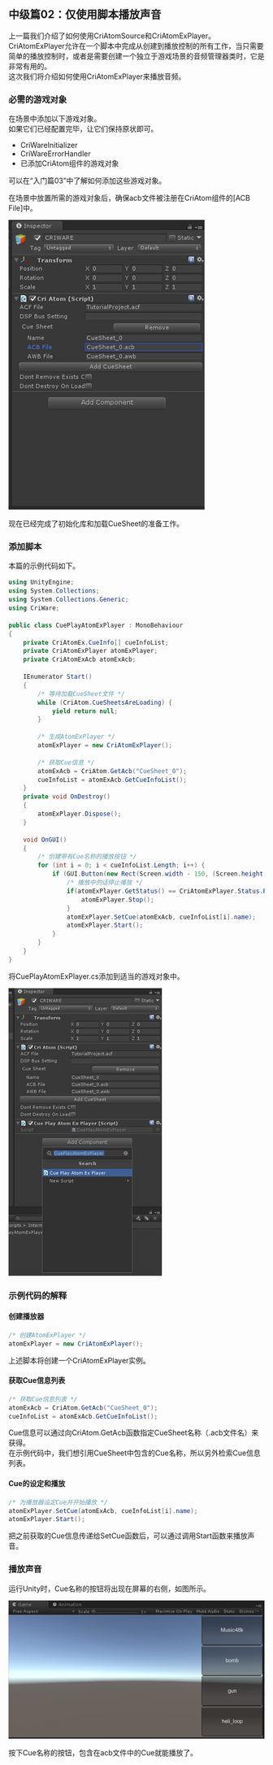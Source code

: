 ## 中级篇02：仅使用脚本播放声音
上一篇我们介绍了如何使用CriAtomSource和CriAtomExPlayer。<br/>
CriAtomExPlayer允许在一个脚本中完成从创建到播放控制的所有工作，当只需要简单的播放控制时，或者是需要创建一个独立于游戏场景的音频管理器类时，它是非常有用的。<br/>
这次我们将介绍如何使用CriAtomExPlayer来播放音频。

### 必需的游戏对象
在场景中添加以下游戏对象。<br/>
如果它们已经配置完毕，让它们保持原状即可。
* CriWareInitializer
* CriWareErrorHandler
* 已添加CriAtom组件的游戏对象

可以在“入门篇03”中了解如何添加这些游戏对象。

在场景中放置所需的游戏对象后，确保acb文件被注册在CriAtom组件的[ACB File]中。

![](images/unity_tyukyu_02_01.png)

现在已经完成了初始化库和加载CueSheet的准备工作。

### 添加脚本
本篇的示例代码如下。

```csharp
using UnityEngine;
using System.Collections;
using System.Collections.Generic;
using CriWare;

public class CuePlayAtomExPlayer : MonoBehaviour
{
    private CriAtomEx.CueInfo[] cueInfoList;
    private CriAtomExPlayer atomExPlayer;
    private CriAtomExAcb atomExAcb;

    IEnumerator Start()
    {
        /* 等待加载CueSheet文件 */
        while (CriAtom.CueSheetsAreLoading) {
            yield return null;
        }

        /* 生成AtomExPlayer */
        atomExPlayer = new CriAtomExPlayer();

        /* 获取Cue信息 */
        atomExAcb = CriAtom.GetAcb("CueSheet_0");
        cueInfoList = atomExAcb.GetCueInfoList();
    }
    private void OnDestroy()
    {
        atomExPlayer.Dispose();
    }

    void OnGUI()
    {
        /* 创建带有Cue名称的播放按钮 */
        for (int i = 0; i < cueInfoList.Length; i++) {
            if (GUI.Button(new Rect(Screen.width - 150, (Screen.height / cueInfoList.Length) * i, 150, Screen.height / cueInfoList.Length), cueInfoList[i].name)) {
                /* 播放中的话停止播放 */
                if(atomExPlayer.GetStatus() == CriAtomExPlayer.Status.Playing) {
                    atomExPlayer.Stop();
                }
                atomExPlayer.SetCue(atomExAcb, cueInfoList[i].name);
                atomExPlayer.Start();
            }
        }
    }
}
```

将CuePlayAtomExPlayer.cs添加到适当的游戏对象中。

![](images/unity_tyukyu_02_02.png)

### 示例代码的解释
#### 创建播放器

```csharp
/* 创建AtomExPlayer */
atomExPlayer = new CriAtomExPlayer();
```

上述脚本将创建一个CriAtomExPlayer实例。

#### 获取Cue信息列表

```csharp
/* 获取Cue信息列表 */
atomExAcb = CriAtom.GetAcb("CueSheet_0");
cueInfoList = atomExAcb.GetCueInfoList();
```

Cue信息可以通过向CriAtom.GetAcb函数指定CueSheet名称（.acb文件名）来获得。<br/>
在示例代码中，我们想引用CueSheet中包含的Cue名称，所以另外检索Cue信息列表。

#### Cue的设定和播放

```csharp
/* 为播放器设定Cue并开始播放 */
atomExPlayer.SetCue(atomExAcb, cueInfoList[i].name);
atomExPlayer.Start();
```

把之前获取的Cue信息传递给SetCue函数后，可以通过调用Start函数来播放声音。

### 播放声音
运行Unity时，Cue名称的按钮将出现在屏幕的右侧，如图所示。

![](images/unity_tyukyu_02_03.png)

按下Cue名称的按钮，包含在acb文件中的Cue就能播放了。
